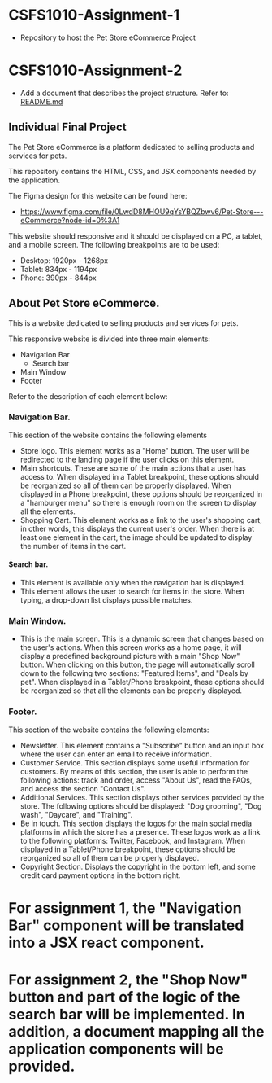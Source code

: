 # CSFS1010-Assignment-1
- Repository to host the Pet Store eCommerce Project

# CSFS1010-Assignment-2
- Add a document that describes the project structure. Refer to: [README.md](./petstore_ecommerce/mapping_components/README.md)

## Individual Final Project

The Pet Store eCommerce is a platform dedicated to selling products and services for pets.

This repository contains the HTML, CSS, and JSX components needed by the application.

The Figma design for this website can be found here:
- https://www.figma.com/file/0LwdD8MHOU9qYsYBQZbwv6/Pet-Store---eCommerce?node-id=0%3A1

This website should responsive and it should be displayed on a PC, a tablet, and a mobile screen.
The following breakpoints are to be used:
- Desktop: 1920px - 1268px
- Tablet: 834px - 1194px
- Phone: 390px - 844px

## About Pet Store eCommerce.

This is a website dedicated to selling products and services for pets.

This responsive website is divided into three main elements:
- Navigation Bar
  - Search bar
- Main Window
- Footer

Refer to the description of each element below:

### Navigation Bar.
This section of the website contains the following elements
- Store logo. This element works as a "Home" button. The user will be redirected to the landing page if the user clicks on this element.
- Main shortcuts. These are some of the main actions that a user has access to. When displayed in a Tablet breakpoint, these options should be reorganized so all of them can be properly displayed. When displayed in a Phone breakpoint, these options should be reorganized in a "hamburger menu" so there is enough room on the screen to display all the elements.
- Shopping Cart. This element works as a link to the user's shopping cart, in other words, this displays the current user's order. When there is at least one element in the cart, the image should be updated to display the number of items in the cart.

#### Search bar.
 - This element is available only when the navigation bar is displayed.
 - This element allows the user to search for items in the store. When typing, a drop-down list displays possible matches.

### Main Window.
- This is the main screen. This is a dynamic screen that changes based on the user's actions. When this screen works as a home page, it will display a predefined background picture with a main "Shop Now" button. When clicking on this button, the page will automatically scroll down to the following two sections: "Featured Items", and "Deals by pet". When displayed in a Tablet/Phone breakpoint, these options should be reorganized so that all the elements can be properly displayed.

### Footer.
This section of the website contains the following elements:
- Newsletter. This element contains a "Subscribe" button and an input box where the user can enter an email to receive information.
- Customer Service. This section displays some useful information for customers. By means of this section, the user is able to perform the following actions: track and order, access "About Us", read the FAQs, and access the section "Contact Us".
- Additional Services. This section displays other services provided by the store. The following options should be displayed: "Dog grooming", "Dog wash", "Daycare", and "Training".
- Be in touch. This section displays the logos for the main social media platforms in which the store has a presence. These logos work as a link to the following platforms: Twitter, Facebook, and Instagram.
When displayed in a Tablet/Phone breakpoint, these options should be reorganized so all of them can be properly displayed.
- Copyright Section. Displays the copyright in the bottom left, and some credit card payment options in the bottom right.

# For assignment 1, the "Navigation Bar" component will be translated into a JSX react component.
# For assignment 2, the "Shop Now" button and part of the logic of the search bar will be implemented. In addition, a document mapping all the application components will be provided.
